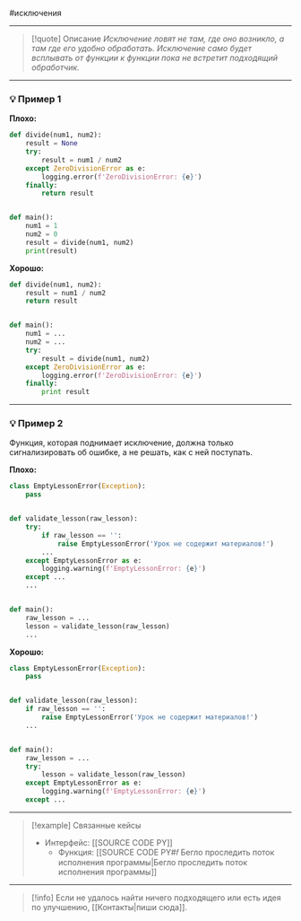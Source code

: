 #исключения
***

> [!quote] Описание
>_Исключение ловят не там, где оно возникло, а там где его удобно обработать. Исключение само будет всплывать от функции к функции пока не встретит подходящий обработчик._

***
### 💡 Пример 1


**Плохо:**
```python
def divide(num1, num2):
    result = None
    try:
        result = num1 / num2
    except ZeroDivisionError as e:
        logging.error(f'ZeroDivisionError: {e}')
    finally:
        return result


def main():
    num1 = 1
    num2 = 0
    result = divide(num1, num2)
    print(result)
```

**Хорошо:**
```python
def divide(num1, num2):
    result = num1 / num2
    return result


def main():
    num1 = ...
    num2 = ...
    try:
        result = divide(num1, num2)
    except ZeroDivisionError as e:
        logging.error(f'ZeroDivisionError: {e}')
    finally:
        print result
```

***
### 💡 Пример 2
Функция, которая поднимает исключение, должна только сигнализировать об ошибке, а не решать, как с ней поступать.

**Плохо:**
```python
class EmptyLessonError(Exception):
    pass


def validate_lesson(raw_lesson):
    try:
        if raw_lesson == '':
            raise EmptyLessonError('Урок не содержит материалов!')
        ...
    except EmptyLessonError as e:
        logging.warning(f'EmptyLessonError: {e}')
    except ...
    ...


def main():
    raw_lesson = ...
    lesson = validate_lesson(raw_lesson)
    ...
```

**Хорошо:**
```python
class EmptyLessonError(Exception):
    pass


def validate_lesson(raw_lesson):
    if raw_lesson == '':
        raise EmptyLessonError('Урок не содержит материалов!')
    ...


def main():
    raw_lesson = ...
    try:
        lesson = validate_lesson(raw_lesson)
    except EmptyLessonError as e:
        logging.warning(f'EmptyLessonError: {e}')
    except ...
```

***

> [!example] Связанные кейсы
>- Интерфейс: [[SOURCE CODE PY]]
>	- Функция: [[SOURCE CODE PY#𝑓 Бегло проследить поток исполнения программы|Бегло проследить поток исполнения программы]]

***

> [!info]
> Если не удалось найти ничего подходящего или есть идея по улучшению, [[Контакты|пиши сюда]].
